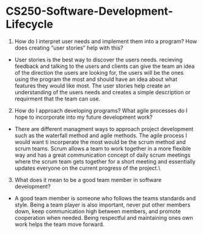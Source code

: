 # CS250-Software-Development-Lifecycle

1. How do I interpret user needs and implement them into a program? How does creating “user stories” help with this?
- User stories is the best way to discover the users needs. recieving feedback and talking to the users and clients can give the team an idea of the direction the users are looking for, the users will be the ones using the program the most and should have an idea about what features they would like most. The user stories help create an understanding of the users needs and creates a simple description or requirment that the team can use.

2. How do I approach developing programs? What agile processes do I hope to incorporate into my future development work?
- There are different managment ways to approach project development such as the waterfall method and agile methods. The agile process I would want ti incorperate the most would be the scrum method and scrum teams. Scrum allows a team to work together in a more flexible way and has a great communication concept of daily scrum meetings where the scrum team gets together for a short meeting and essentially updates everyone on the current progress of the project.\

3. What does it mean to be a good team member in software development?
- A good team member is someone who follows the teams standards and style. Being a team player is also important, never put other members down, keep communication high between members, and promote cooperation when needed. Being respectful and maintaining ones own work helps the team move forward.
